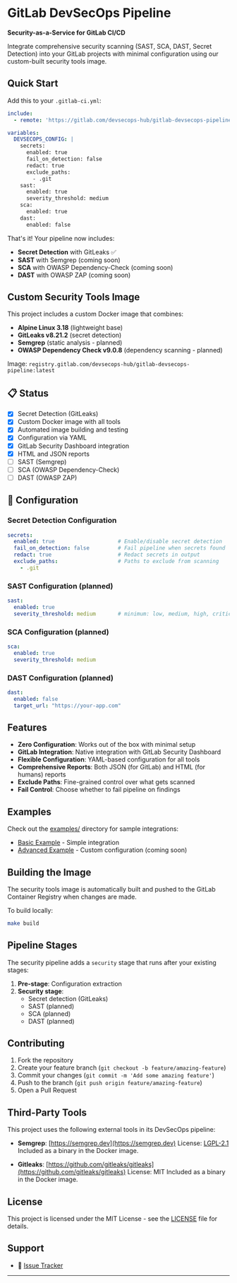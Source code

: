 # GitLab DevSecOps Pipeline

**Security-as-a-Service for GitLab CI/CD**

Integrate comprehensive security scanning (SAST, SCA, DAST, Secret Detection) into your GitLab projects with minimal configuration using our custom-built security tools image.

## Quick Start

Add this to your `.gitlab-ci.yml`:

```yaml
include:
  - remote: 'https://gitlab.com/devsecops-hub/gitlab-devsecops-pipeline/-/raw/main/devsecops.yml'

variables:
  DEVSECOPS_CONFIG: |
    secrets:
      enabled: true
      fail_on_detection: false
      redact: true
      exclude_paths:
        - .git
    sast:
      enabled: true
      severity_threshold: medium
    sca:
      enabled: true
    dast:
      enabled: false
```

That's it! Your pipeline now includes:
- **Secret Detection** with GitLeaks ✅
- **SAST** with Semgrep (coming soon)
- **SCA** with OWASP Dependency-Check (coming soon)
- **DAST** with OWASP ZAP (coming soon)

## Custom Security Tools Image

This project includes a custom Docker image that combines:
- **Alpine Linux 3.18** (lightweight base)
- **GitLeaks v8.21.2** (secret detection)
- **Semgrep** (static analysis - planned)
- **OWASP Dependency Check v9.0.8** (dependency scanning - planned)

Image: `registry.gitlab.com/devsecops-hub/gitlab-devsecops-pipeline:latest`

## 📋 Status

- [x] Secret Detection (GitLeaks)
- [x] Custom Docker image with all tools
- [x] Automated image building and testing
- [x] Configuration via YAML
- [x] GitLab Security Dashboard integration
- [x] HTML and JSON reports
- [ ] SAST (Semgrep)
- [ ] SCA (OWASP Dependency-Check)  
- [ ] DAST (OWASP ZAP)

## 🔧 Configuration

### Secret Detection Configuration

```yaml
secrets:
  enabled: true                    # Enable/disable secret detection
  fail_on_detection: false         # Fail pipeline when secrets found
  redact: true                     # Redact secrets in output
  exclude_paths:                   # Paths to exclude from scanning
    - .git
```

### SAST Configuration (planned)

```yaml
sast:
  enabled: true
  severity_threshold: medium       # minimum: low, medium, high, critical
```

### SCA Configuration (planned)

```yaml
sca:
  enabled: true
  severity_threshold: medium
```

### DAST Configuration (planned)

```yaml
dast:
  enabled: false
  target_url: "https://your-app.com"
```

## Features

- **Zero Configuration**: Works out of the box with minimal setup
- **GitLab Integration**: Native integration with GitLab Security Dashboard
- **Flexible Configuration**: YAML-based configuration for all tools
- **Comprehensive Reports**: Both JSON (for GitLab) and HTML (for humans) reports
- **Exclude Paths**: Fine-grained control over what gets scanned
- **Fail Control**: Choose whether to fail pipeline on findings

## Examples

Check out the [examples/](examples/) directory for sample integrations:
- [Basic Example](examples/basic/) - Simple integration
- [Advanced Example](examples/advanced/) - Custom configuration (coming soon)

## Building the Image

The security tools image is automatically built and pushed to the GitLab Container Registry when changes are made.

To build locally:
```bash
make build
```

## Pipeline Stages

The security pipeline adds a `security` stage that runs after your existing stages:

1. **Pre-stage**: Configuration extraction
2. **Security stage**: 
   - Secret detection (GitLeaks)
   - SAST (planned)
   - SCA (planned)
   - DAST (planned)

## Contributing

1. Fork the repository
2. Create your feature branch (`git checkout -b feature/amazing-feature`)
3. Commit your changes (`git commit -m 'Add some amazing feature'`)
4. Push to the branch (`git push origin feature/amazing-feature`)
5. Open a Pull Request

## Third-Party Tools

This project uses the following external tools in its DevSecOps pipeline:

- **Semgrep**: [https://semgrep.dev](https://semgrep.dev)
  License: [LGPL-2.1](https://www.gnu.org/licenses/old-licenses/lgpl-2.1.html)
  Included as a binary in the Docker image.

- **Gitleaks**: [https://github.com/gitleaks/gitleaks](https://github.com/gitleaks/gitleaks)
  License: MIT
  Included as a binary in the Docker image.

## License

This project is licensed under the MIT License - see the [LICENSE](LICENSE) file for details.


## Support

- 🐛 [Issue Tracker](../../issues)

---
